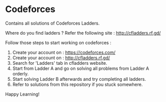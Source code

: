 # Codeforces
Contains all solutions of Codeforces Ladders.

Where do you find ladders ?
Refer the following site : http://cfladders.rf.gd/

Follow those steps to start working on codeforces :
1. Create your account on : https://codeforces.com/
2. Create your account on : http://cfladders.rf.gd/
3. Search for 'Ladders' tab in cfladders website.
4. Start from Ladder A and go on solving all problems from Ladder A orderly.
5. Start solving Ladder B afterwards and try completing all ladders.
6. Refer to solutions from this repository if you stuck somewhere.

Happy Learning!
